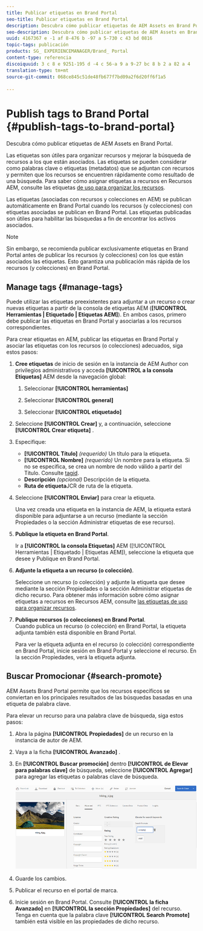```yaml
---
title: Publicar etiquetas en Brand Portal
seo-title: Publicar etiquetas en Brand Portal
description: Descubra cómo publicar etiquetas de AEM Assets en Brand Portal.
seo-description: Descubra cómo publicar etiquetas de AEM Assets en Brand Portal.
uuid: 4167367 e -1 af 8-476 b -97 a 5-730 c 43 bd 0816
topic-tags: publicación
products: SG_ EXPERIENCEMANAGER/Brand_ Portal
content-type: referencia
discoiquuid: 3 c 8 e 9251-195 d -4 c 56-a 9 a 9-27 bc 8 b 2 a 82 a 4
translation-type: tm+mt
source-git-commit: 068ce845c51de48fb677f7bd09a2f6d20ff6f1a5

---
```



# Publish tags to Brand Portal {#publish-tags-to-brand-portal}

Descubra cómo publicar etiquetas de AEM Assets en Brand Portal.

Las etiquetas son útiles para organizar recursos y mejorar la búsqueda de recursos a los que están asociados. Las etiquetas se pueden considerar como palabras clave o etiquetas (metadatos) que se adjuntan con recursos y permiten que los recursos se encuentren rápidamente como resultado de una búsqueda. Para saber cómo asignar etiquetas a recursos en Recursos AEM, consulte las etiquetas [de uso para organizar los recursos](https://helpx.adobe.com/experience-manager/6-5/assets/using/organize-assets.html#Usetagstoorganizeassets).

Las etiquetas (asociadas con recursos y colecciones en AEM) se publican automáticamente en Brand Portal cuando los recursos (y colecciones) con etiquetas asociadas se publican en Brand Portal. Las etiquetas publicadas son útiles para habilitar las búsquedas a fin de encontrar los activos asociados.

>[!NOTE]
>
>Sin embargo, se recomienda publicar exclusivamente etiquetas en Brand Portal antes de publicar los recursos (y colecciones) con los que están asociados las etiquetas. Esto garantiza una publicación más rápida de los recursos (y colecciones) en Brand Portal.

## Manage tags {#manage-tags}

Puede utilizar las etiquetas preexistentes para adjuntar a un recurso o crear nuevas etiquetas a partir de la consola de etiquetas AEM (**[!UICONTROL Herramientas | Etiquetado | Etiquetas AEM]**). En ambos casos, primero debe publicar las etiquetas en Brand Portal y asociarlas a los recursos correspondientes.

Para crear etiquetas en AEM, publicar las etiquetas en Brand Portal y asociar las etiquetas con los recursos (o colecciones) adecuados, siga estos pasos:

1. **Cree etiquetas**
de inicio de sesión en la instancia de AEM Author con privilegios administrativos y acceda **[!UICONTROL a la consola Etiquetas]** AEM desde la navegación global:

   1. Seleccionar **[!UICONTROL herramientas]**

   2. Seleccionar **[!UICONTROL general]**

   3. Seleccionar **[!UICONTROL etiquetado]**

2. Seleccione **[!UICONTROL Crear]** y, a continuación, seleccione **[!UICONTROL Crear etiqueta]** .
3. Especifique:

   * **[!UICONTROL Título]**
      *(requerido)* Un título para la etiqueta.
   * **[!UICONTROL Nombre]**
      *(requerido)* Un nombre para la etiqueta. Si no se especifica, se crea un nombre de nodo válido a partir del Título. Consulte [tagid](https://helpx.adobe.com/experience-manager/6-5/sites/developing/using/framework.html#TagID).
   * **Descripción**
      *(opcional)* Descripción de la etiqueta.
   * **Ruta de etiqueta**JCR de ruta
de la etiqueta.

4. Seleccione **[!UICONTROL Enviar]** para crear la etiqueta.

   Una vez creada una etiqueta en la instancia de AEM, la etiqueta estará disponible para adjuntarse a un recurso (mediante la sección Propiedades o la sección Administrar etiquetas de ese recurso).

5. **Publique la etiqueta en Brand Portal**.

   Ir a **[!UICONTROL la consola Etiquetas]** AEM ([!UICONTROL Herramientas | Etiquetado | Etiquetas AEM]), seleccione la etiqueta que desee y Publique en Brand Portal.

6. **Adjunte la etiqueta a un recurso (o colección)**.

   Seleccione un recurso (o colección) y adjunte la etiqueta que desee mediante la sección Propiedades o la sección Administrar etiquetas de dicho recurso. Para obtener más información sobre cómo asignar etiquetas a recursos en Recursos AEM, consulte [las etiquetas de uso para organizar recursos](https://helpx.adobe.com/experience-manager/6-5/assets/using/organize-assets.html#Usetagstoorganizeassets).

7. **Publique recursos (o colecciones) en Brand Portal**.\
   Cuando publica un recurso (o colección) en Brand Portal, la etiqueta adjunta también está disponible en Brand Portal.

   Para ver la etiqueta adjunta en el recurso (o colección) correspondiente en Brand Portal, inicie sesión en Brand Portal y seleccione el recurso. En la sección Propiedades, verá la etiqueta adjunta.

## Buscar Promocionar {#search-promote}

AEM Assets Brand Portal permite que los recursos específicos se conviertan en los principales resultados de las búsquedas basadas en una etiqueta de palabra clave.

Para elevar un recurso para una palabra clave de búsqueda, siga estos pasos:

1. Abra la página **[!UICONTROL Propiedades]** de un recurso en la instancia de autor de AEM.
2. Vaya a la ficha **[!UICONTROL Avanzado]** .
3. En **[!UICONTROL Buscar promoción]** dentro **[!UICONTROL de Elevar para palabras clave]** de búsqueda, seleccione **[!UICONTROL Agregar]** para agregar las etiquetas o palabras clave de búsqueda.

   ![](assets/search-promote.png)

4. Guarde los cambios.
5. Publicar el recurso en el portal de marca.
6. Inicie sesión en Brand Portal. Consulte **[!UICONTROL la ficha Avanzado]** en **[!UICONTROL la sección Propiedades]** del recurso.
Tenga en cuenta que la palabra clave **[!UICONTROL Search Promote]** también está visible en las propiedades de dicho recurso.
